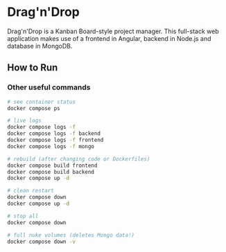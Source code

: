 # Drag'n'Drop
Drag'n'Drop is a Kanban Board-style project manager. This full-stack web application makes use of a frontend in Angular, backend in Node.js and database in MongoDB. 

## How to Run


### Other useful commands
```bash 
# see container status
docker compose ps

# live logs
docker compose logs -f
docker compose logs -f backend
docker compose logs -f frontend
docker compose logs -f mongo

# rebuild (after changing code or Dockerfiles)
docker compose build frontend
docker compose build backend
docker compose up -d

# clean restart
docker compose down
docker compose up -d

# stop all
docker compose down

# full nuke volumes (deletes Mongo data!)
docker compose down -v
```





